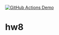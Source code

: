 [![GitHub Actions Demo](https://github.com/YKyrychenkoUA/hw8/actions/workflows/firsblank.yml/badge.svg)](https://github.com/YKyrychenkoUA/hw8/actions/workflows/firsblank.yml)
# hw8
